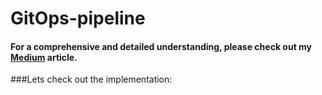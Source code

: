 # GitOps-pipeline

#### For a comprehensive and detailed understanding, please check out my [Medium](https://medium.com/@pratikkakade542/implementing-a-gitops-cicd-pipeline-7d844ef90388) article.

###Lets check out the implementation:
